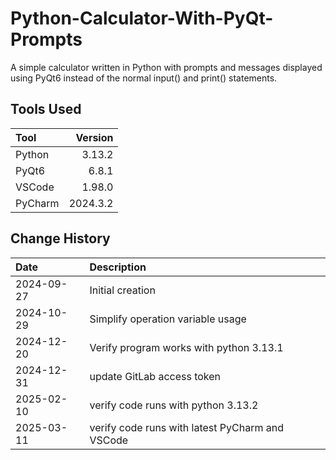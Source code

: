 # Python-Calculator-With-PyQt-Prompts

A simple calculator written in Python with prompts and messages displayed using PyQt6
instead of the normal input() and print() statements.

## Tools Used

| Tool    |  Version |
|:--------|---------:|
| Python  |   3.13.2 |
| PyQt6   |    6.8.1 |
| VSCode  |   1.98.0 |
| PyCharm | 2024.3.2 |

## Change History

| Date       | Description                                     |
|:-----------|:------------------------------------------------|
| 2024-09-27 | Initial creation                                |
| 2024-10-29 | Simplify operation variable usage               |
| 2024-12-20 | Verify program works with python 3.13.1         |
| 2024-12-31 | update GitLab access token                      |
| 2025-02-10 | verify code runs with python 3.13.2             |
| 2025-03-11 | verify code runs with latest PyCharm and VSCode |



